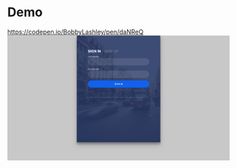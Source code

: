 # Demo
https://codepen.io/BobbyLashley/pen/daNReQ
![image](https://github.com/Cheng-Yi-Ting/Login-Form/blob/master/images/login_form.PNG)
